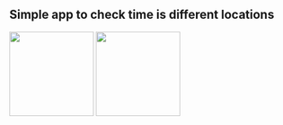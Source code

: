 

Simple app to check time is different locations
-

<img src="https://user-images.githubusercontent.com/34707669/77225627-52a54880-6b79-11ea-9172-590d26151295.jpeg" height="150">
<img src="https://user-images.githubusercontent.com/34707669/77225629-53d67580-6b79-11ea-9cc0-c3ea636bf948.jpeg" height="150">

